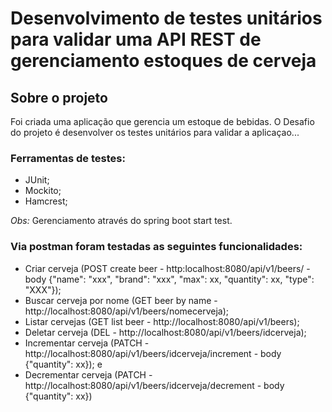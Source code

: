 # Desenvolvimento de testes unitários para validar uma API REST de gerenciamento estoques de cerveja

## Sobre o projeto

Foi criada uma aplicação que gerencia um estoque de bebidas. O Desafio do projeto é desenvolver os testes unitários para validar a aplicaçao...

### Ferramentas de testes:

- JUnit;
- Mockito;
- Hamcrest;

*Obs:* Gerenciamento através do spring boot start test.

### Via postman foram testadas as seguintes funcionalidades:

- Criar cerveja (POST create beer - http:localhost:8080/api/v1/beers/ - body {"name": "xxx", "brand": "xxx", "max": xx, "quantity": xx, "type": "XXX"});
- Buscar cerveja por nome (GET beer by name - http://localhost:8080/api/v1/beers/nomecerveja);
- Listar cervejas (GET list beer - http://localhost:8080/api/v1/beers);
- Deletar cerveja (DEL - http://localhost:8080/api/v1/beers/idcerveja);
- Incrementar cerveja (PATCH - http://localhost:8080/api/v1/beers/idcerveja/increment - body {"quantity": xx}); e
- Decrementar cerveja (PATCH - http://localhost:8080/api/v1/beers/idcerveja/decrement - body {"quantity": xx})
